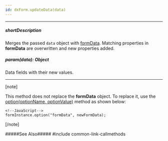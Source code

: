 ```yaml
---
id: dxForm.updateData(data)
---
```

---
##### shortDescription
Merges the passed `data` object with [formData](/Documentation/ApiReference/UI_Widgets/dxForm/Configuration/#formData). Matching properties in **formData** are overwritten and new properties added.

##### param(data): Object
Data fields with their new values.

---
[note]

This method does not replace the **formData** object. To replace it, use the [option(optionName, optionValue)](/Documentation/ApiReference/UI_Widgets/dxForm/Methods/#optionoptionName_optionValue) method as shown below:
    
    <!--JavaScript-->
    formInstance.option("formData", newFormData);

[/note]

#####See Also#####
#include common-link-callmethods